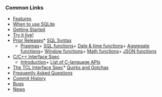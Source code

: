 ### Common Links


* [Features](features.html)
* [When to use SQLite](whentouse.html)
* [Getting Started](quickstart.html)
* [Try it live!](https://sqlite.org/fiddle)
* [Prior Releases](chronology.html)* [SQL Syntax](lang.html)
	+ [Pragmas](pragma.html#toc)+ [SQL functions](lang_corefunc.html)+ [Date \& time functions](lang_datefunc.html)+ [Aggregate functions](lang_aggfunc.html#aggfunclist)+ [Window functions](windowfunctions.html#biwinfunc)+ [Math functions](lang_mathfunc.html)+ [JSON functions](json1.html)
* [C/C\+\+ Interface Spec](c3ref/intro.html)
	+ [Introduction](cintro.html)+ [List of C\-language APIs](c3ref/funclist.html)
* [The TCL Interface Spec](tclsqlite.html)* [Quirks and Gotchas](quirks.html)
* [Frequently Asked Questions](faq.html)
* [Commit History](http://www.sqlite.org/src/timeline?n=100&y=ci)
* [Bugs](http://www.sqlite.org/src/wiki?name=Bug+Reports)
* [News](news.html)



